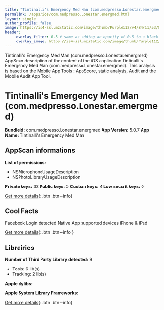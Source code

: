 ```yaml
---
title: "Tintinalli's Emergency Med Man (com.medpresso.Lonestar.emergmed)"
permalink: /apps/ios/com.medpresso.Lonestar.emergmed.html
layout: single
author_profile: false
image: https://is4-ssl.mzstatic.com/image/thumb/Purple112/v4/84/11/53/841153f2-babb-c3ad-20a3-dde229f7459c/AppIcon-emergmed-0-1x_U007emarketing-0-4-0-0-85-220.png/512x512bb.jpg
header: 
     overlay_filter: 0.5 # same as adding an opacity of 0.5 to a black background
     overlay_image: https://is4-ssl.mzstatic.com/image/thumb/Purple112/v4/84/11/53/841153f2-babb-c3ad-20a3-dde229f7459c/AppIcon-emergmed-0-1x_U007emarketing-0-4-0-0-85-220.png/512x512bb.jpg
---
```

Tintinalli's Emergency Med Man (com.medpresso.Lonestar.emergmed) AppScan description of the content of the iOS application Tintinalli's Emergency Med Man (com.medpresso.Lonestar.emergmed). This analysis is based on the Mobile App Tools : AppScore, static analysis, Audit and the Mobile Audit App Tool.

# Tintinalli's Emergency Med Man (com.medpresso.Lonestar.emergmed)

**BundleId:** com.medpresso.Lonestar.emergmed
**App Version:** 5.0.7
**App Name:** Tintinalli's Emergency Med Man


## AppScan informations 

**List of permissions:** 
- NSMicrophoneUsageDescription
- NSPhotoLibraryUsageDescription
  
  
**Private keys:** 32
**Public keys:** 5
**Custom keys:** 4
**Low securit keys:** 0
  
[Get more details](/pricing.html){: .btn .btn--info}

## Cool Facts

Facebook Login detected
Native App
supported devices iPhone & iPad
  
[Get more details](/pricing.html){: .btn .btn--info }

## Librairies 
**Number of Third Party Library detected:** 9
- Tools: 6 lib(s)
- Tracking: 2 lib(s)


**Apple dylibs:**


**Apple System Library Frameworks:**


  
[Get more details](/pricing.html){: .btn .btn--info}

